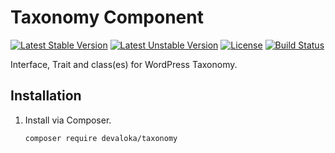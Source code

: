 # Taxonomy Component

[![Latest Stable Version][stable-image]][stable-url]
[![Latest Unstable Version][unstable-image]][unstable-url]
[![License][license-image]][license-url]
[![Build Status][travis-image]][travis-url]

Interface, Trait and class(es) for WordPress Taxonomy.

## Installation

1.  Install via Composer.

    ```sh
    composer require devaloka/taxonomy
    ```

[stable-image]: https://poser.pugx.org/devaloka/taxonomy/v/stable
[stable-url]: https://packagist.org/packages/devaloka/taxonomy

[unstable-image]: https://poser.pugx.org/devaloka/taxonomy/v/unstable
[unstable-url]: https://packagist.org/packages/devaloka/taxonomy

[license-image]: https://poser.pugx.org/devaloka/taxonomy/license
[license-url]: https://packagist.org/packages/devaloka/taxonomy

[travis-image]: https://travis-ci.org/devaloka/taxonomy.svg?branch=master
[travis-url]: https://travis-ci.org/devaloka/taxonomy
